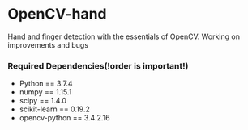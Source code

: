 # OpenCV-hand
Hand and finger detection with the essentials of OpenCV. Working on improvements and bugs

### Required Dependencies(!order is important!)
* Python == 3.7.4
* numpy == 1.15.1
* scipy == 1.4.0
* scikit-learn == 0.19.2
* opencv-python == 3.4.2.16
